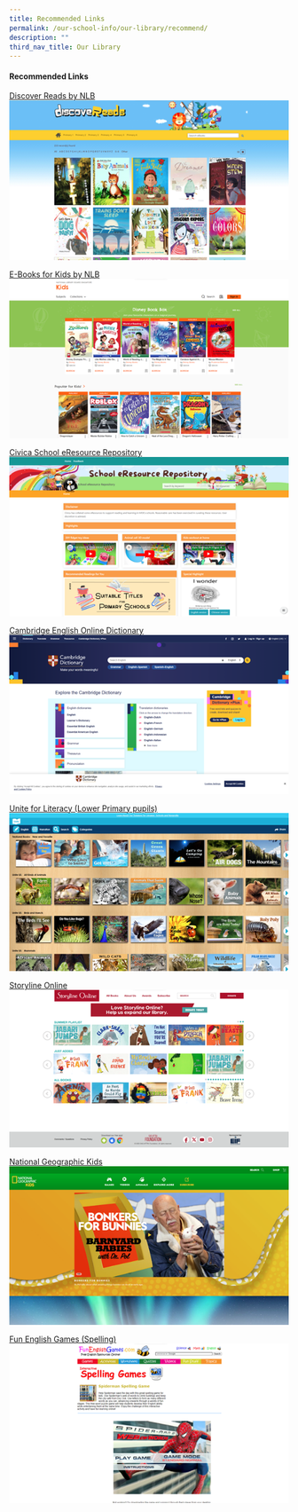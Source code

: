 ```yaml
---
title: Recommended Links
permalink: /our-school-info/our-library/recommend/
description: ""
third_nav_title: Our Library
---
```

#### **Recommended Links**

[Discover Reads by NLB](https://eresources.nlb.gov.sg/ereads/DiscoveReads/All)
![](/images/Library/picture4.png)

[E-Books for Kids by NLB](https://nlb.overdrive.com/library/kids)
![](/images/Library/picture5.png)

[Civica School eResource Repository](https://schoolibrary.moe.edu.sg/eresourcespri/cgi-bin/spydus.exe/MSGTRN/WPAC/HOME)
![](/images/Library/picture6.png)

[Cambridge English Online Dictionary](https://dictionary.cambridge.org/)
![](/images/Library/piclink1.png)

[Unite for Literacy (Lower Primary pupils)](https://www.uniteforliteracy.com/)
![](/images/Library/piclink2.png)

[Storyline Online](https://storylineonline.net/)
![](/images/Library/piclink3.png)

[National Geographic Kids](https://kids.nationalgeographic.com/)
![](/images/Library/piclink4.png)

[Fun English Games (Spelling)](https://www.funenglishgames.com/spellinggames/spidermanspelling.html)
![](/images/Library/piclink5.png)
